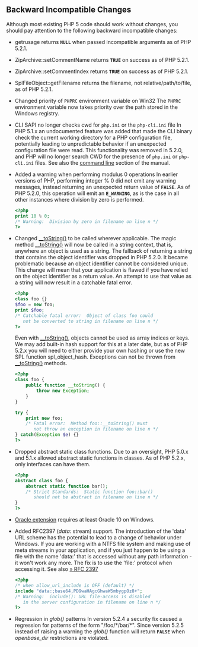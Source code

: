 Backward Incompatible Changes
-----------------------------

Although most existing PHP 5 code should work without changes, you
should pay attention to the following backward incompatible changes:

-   <span class="simpara"> <span class="function">getrusage</span>
    returns **`NULL`** when passed incompatible arguments as of PHP
    5.2.1. </span>
-   <span class="simpara"> <span
    class="function">ZipArchive::setCommentName</span> returns
    **`TRUE`** on success as of PHP 5.2.1. </span>
-   <span class="simpara"> <span
    class="function">ZipArchive::setCommentIndex</span> returns
    **`TRUE`** on success as of PHP 5.2.1. </span>
-   <span class="simpara"> <span
    class="function">SplFileObject::getFilename</span> returns the
    filename, not relative/path/to/file, as of PHP 5.2.1. </span>
-   <span class="simpara"> Changed priority of `PHPRC` environment
    variable on Win32 </span> <span class="simpara"> The `PHPRC`
    environment variable now takes priority over the path stored in the
    Windows registry. </span>
-   <span class="simpara"> CLI SAPI no longer checks cwd for `php.ini`
    or the `php-cli.ini` file </span> <span class="simpara"> In PHP
    5.1.x an undocumented feature was added that made the CLI binary
    check the current working directory for a PHP configuration file,
    potentially leading to unpredictable behavior if an unexpected
    configuration file were read. This functionality was removed in
    5.2.0, and PHP will no longer search CWD for the presence of
    `php.ini` or `php-cli.ini` files. See also the
    <a href="/features/commandline.html" class="link">command line</a>
    section of the manual. </span>
-   <span class="simpara"> Added a warning when performing modulus 0
    operations </span> <span class="simpara"> In earlier versions of
    PHP, performing integer % 0 did not emit any warning messages,
    instead returning an unexpected return value of **`FALSE`**. As of
    PHP 5.2.0, this operation will emit an **`E_WARNING`**, as is the
    case in all other instances where division by zero is performed.
    </span>
    ``` php
    <?php
    print 10 % 0;
    /* Warning:  Division by zero in filename on line n */
    ?>
    ```
-   <span class="simpara"> Changed
    <a href="/language/oop5/magic.html#object.tostring" class="link">__toString()</a>
    to be called wherever applicable. </span> <span class="simpara"> The
    magic method
    <a href="/language/oop5/magic.html#object.tostring" class="link">__toString()</a>
    will now be called in a string context, that is, anywhere an object
    is used as a string. </span> <span class="simpara"> The fallback of
    returning a string that contains the object identifier was dropped
    in PHP 5.2.0. It became problematic because an object identifier
    cannot be considered unique. This change will mean that your
    application is flawed if you have relied on the object identifier as
    a return value. An attempt to use that value as a string will now
    result in a catchable fatal error. </span>
    ``` php
    <?php
    class foo {}
    $foo = new foo;
    print $foo;
    /* Catchable fatal error:  Object of class foo could
       not be converted to string in filename on line n */
    ?>
    ```

    <span class="simpara"> Even with
    <a href="/language/oop5/magic.html#object.tostring" class="link">__toString()</a>,
    objects cannot be used as array indices or keys. We may add built-in
    hash support for this at a later date, but as of PHP 5.2.x you will
    need to either provide your own hashing or use the new SPL function
    <span class="function">spl\_object\_hash</span>. </span> <span
    class="simpara"> Exceptions can not be thrown from
    <a href="/language/oop5/magic.html#object.tostring" class="link">__toString()</a>
    methods. </span>
    ``` php
    <?php
    class foo {
        public function __toString() {
            throw new Exception;
        }
    }

    try {
        print new foo;
        /* Fatal error:  Method foo::__toString() must
           not throw an exception in filename on line n */
    } catch(Exception $e) {}
    ?>
    ```
-   <span class="simpara"> Dropped abstract static class functions.
    </span> <span class="simpara"> Due to an oversight, PHP 5.0.x and
    5.1.x allowed abstract static functions in classes. As of PHP 5.2.x,
    only interfaces can have them. </span>
    ``` php
    <?php
    abstract class foo {
        abstract static function bar();
        /* Strict Standards:  Static function foo::bar()
           should not be abstract in filename on line n */
    }
    ?>
    ```
-   <span class="simpara">
    <a href="/book/oci8.html#OCI8%20Functions" class="link">Oracle extension</a>
    requires at least Oracle 10 on Windows. </span>
-   <span class="simpara"> Added RFC2397 (*data:* stream) support.
    </span> <span class="simpara"> The introduction of the 'data' URL
    scheme has the potential to lead to a change of behavior under
    Windows. If you are working with a NTFS file system and making use
    of meta streams in your application, and if you just happen to be
    using a file with the name 'data:' that is accessed without any path
    information - it won't work any more. The fix is to use the 'file:'
    protocol when accessing it. </span> <span class="simpara"> See also
    <a href="http://www.faqs.org/rfcs/rfc2397" class="link external">» RFC 2397</a>
    </span>
    ``` php
    <?php
    /* when allow_url_include is OFF (default) */
    include "data:;base64,PD9waHAgcGhwaW5mbygpOz8+";
    /* Warning:  include(): URL file-access is disabled
       in the server configuration in filename on line n */
    ?>
    ```
-   <span class="simpara"> Regression in *glob()* patterns </span> <span
    class="simpara"> In version 5.2.4 a security fix caused a regression
    for patterns of the form "/foo/\*/bar/\*". Since version 5.2.5
    instead of raising a warning the *glob()* function will return
    **`FALSE`** when *openbase\_dir* restrictions are violated. </span>
